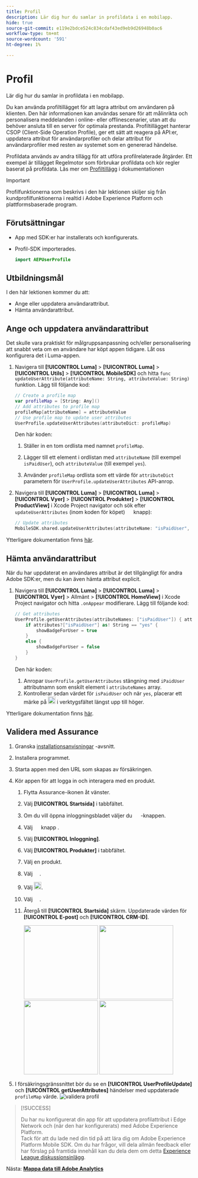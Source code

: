 ```yaml
---
title: Profil
description: Lär dig hur du samlar in profildata i en mobilapp.
hide: true
source-git-commit: e119e2bdce524c834cdaf43ed9eb9d26948b0ac6
workflow-type: tm+mt
source-wordcount: '591'
ht-degree: 1%

---
```


# Profil

Lär dig hur du samlar in profildata i en mobilapp.

Du kan använda profiltillägget för att lagra attribut om användaren på klienten. Den här informationen kan användas senare för att målinrikta och personalisera meddelanden i online- eller offlinescenarier, utan att du behöver ansluta till en server för optimala prestanda. Profiltillägget hanterar CSOP (Client-Side Operation Profile), ger ett sätt att reagera på API:er, uppdatera attribut för användarprofiler och delar attribut för användarprofiler med resten av systemet som en genererad händelse.

Profildata används av andra tillägg för att utföra profilrelaterade åtgärder. Ett exempel är tillägget Regelmotor som förbrukar profildata och kör regler baserat på profildata. Läs mer om [Profiltillägg](https://developer.adobe.com/client-sdks/documentation/profile/) i dokumentationen

>[!IMPORTANT]
>
>Profilfunktionerna som beskrivs i den här lektionen skiljer sig från kundprofilfunktionerna i realtid i Adobe Experience Platform och plattformsbaserade program.


## Förutsättningar

* App med SDK:er har installerats och konfigurerats.
* Profil-SDK importerades.

  ```swift
  import AEPUserProfile
  ```

## Utbildningsmål

I den här lektionen kommer du att:

* Ange eller uppdatera användarattribut.
* Hämta användarattribut.


## Ange och uppdatera användarattribut

Det skulle vara praktiskt för målgruppsanpassning och/eller personalisering att snabbt veta om en användare har köpt appen tidigare. Låt oss konfigurera det i Luma-appen.

1. Navigera till **[!UICONTROL Luma]** > **[!UICONTROL Luma]** > **[!UICONTROL Utils]** >  **[!UICONTROL MobileSDK]** och hitta `func updateUserAttribute(attributeName: String, attributeValue: String)` funktion. Lägg till följande kod:

   ```swift
   // Create a profile map
   var profileMap = [String: Any]()
   // Add attributes to profile map
   profileMap[attributeName] = attributeValue
   // Use profile map to update user attributes
   UserProfile.updateUserAttributes(attributeDict: profileMap)
   ```

   Den här koden:

   1. Ställer in en tom ordlista med namnet `profileMap`.

   1. Lägger till ett element i ordlistan med `attributeName` (till exempel `isPaidUser`), och `attributeValue` (till exempel `yes`).

   1. Använder `profileMap` ordlista som ett värde för `attributeDict` parametern för `UserProfile.updateUserAttributes` API-anrop.

1. Navigera till **[!UICONTROL Luma]** > **[!UICONTROL Luma]** > **[!UICONTROL Vyer]** > **[!UICONTROL Produkter]** > **[!UICONTROL ProductView]** i Xcode Project navigator och sök efter `updateUserAttributes` (inom koden för köpet) <img src="assets/purchase.png" width="15" /> knapp):

   ```swift
   // Update attributes
   MobileSDK.shared.updateUserAttributes(attributeName: "isPaidUser", attributeValue: "yes")
   ```

Ytterligare dokumentation finns [här](https://developer.adobe.com/client-sdks/documentation/profile/api-reference/#updateuserattribute).

## Hämta användarattribut

När du har uppdaterat en användares attribut är det tillgängligt för andra Adobe SDK:er, men du kan även hämta attribut explicit.

1. Navigera till **[!UICONTROL Luma]** > **[!UICONTROL Luma]** > **[!UICONTROL Vyer]** > Allmänt > **[!UICONTROL HomeView]** i Xcode Project navigator och hitta `.onAppear` modifierare. Lägg till följande kod:

   ```swift
   // Get attributes
   UserProfile.getUserAttributes(attributeNames: ["isPaidUser"]) { attributes, error in
       if attributes?["isPaidUser"] as! String == "yes" {
           showBadgeForUser = true
       }
       else {
           showBadgeForUser = false
       }
   }
   ```

   Den här koden:

   1. Anropar `UserProfile.getUserAttributes` stängning med `iPaidUser` attributnamn som enskilt element i `attributeNames` array.
   1. Kontrollerar sedan värdet för `isPaidUser` och när `yes`, placerar ett märke på <img src="assets/paiduser.png" width="20" /> i verktygsfältet längst upp till höger.

Ytterligare dokumentation finns [här](https://developer.adobe.com/client-sdks/documentation/profile/api-reference/#getuserattributes).

## Validera med Assurance

1. Granska [installationsanvisningar](assurance.md) -avsnitt.
1. Installera programmet.
1. Starta appen med den URL som skapas av försäkringen.
1. Kör appen för att logga in och interagera med en produkt.

   1. Flytta Assurance-ikonen åt vänster.
   1. Välj **[!UICONTROL Startsida]** i tabbfältet.
   1. Om du vill öppna inloggningsbladet väljer du <img src="assets/login.png" width="15" /> -knappen.
   1. Välj <img src="assets/insert.png" width="15" /> knapp .
   1. Välj **[!UICONTROL Inloggning]**.
   1. Välj **[!UICONTROL Produkter]** i tabbfältet.
   1. Välj en produkt.
   1. Välj <img src="assets/saveforlater.png" width="15" />.
   1. Välj <img src="assets/addtocart.png" width="20" />.
   1. Välj <img src="assets/purchase.png" width="15" />.
   1. Återgå till **[!UICONTROL Startsida]** skärm. Uppdaterade värden för **[!UICONTROL E-post]** och **[!UICONTROL CRM-ID]**.

      <img src="./assets/mobile-app-events-1.png" width="200"> <img src="./assets/mobile-app-events-2.png" width="200"> <img src="./assets/mobile-app-events-3.png" width="200"> <img src="./assets/personbadges.png" width="200">

1. I försäkringsgränssnittet bör du se en **[!UICONTROL UserProfileUpdate]** och **[!UICONTROL getUserAttributes]** händelser med uppdaterade `profileMap` värde.
   ![validera profil](assets/profile-validate.png)

>[!SUCCESS]
>
>Du har nu konfigurerat din app för att uppdatera profilattribut i Edge Network och (när den har konfigurerats) med Adobe Experience Platform.<br/>Tack för att du lade ned din tid på att lära dig om Adobe Experience Platform Mobile SDK. Om du har frågor, vill dela allmän feedback eller har förslag på framtida innehåll kan du dela dem om detta [Experience League diskussionsinlägg](https://experienceleaguecommunities.adobe.com/t5/adobe-experience-platform-launch/tutorial-discussion-implement-adobe-experience-cloud-in-mobile/td-p/443796).

Nästa: **[Mappa data till Adobe Analytics](analytics.md)**
